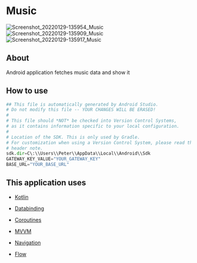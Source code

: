# Music
![Screenshot_20220129-135954_Music](https://user-images.githubusercontent.com/22428532/151660508-5474b229-2bbc-4563-a766-a79cbc5f2a77.jpg)
![Screenshot_20220129-135909_Music](https://user-images.githubusercontent.com/22428532/151660512-5a31d9a3-31d9-46ef-bda7-e725162743d8.jpg)
![Screenshot_20220129-135917_Music](https://user-images.githubusercontent.com/22428532/151660514-97de1a49-993f-4100-935b-d72af6f5929d.jpg)




## About
Android application fetches music data and show it

## How to use

```python
## This file is automatically generated by Android Studio.
# Do not modify this file -- YOUR CHANGES WILL BE ERASED!
#
# This file should *NOT* be checked into Version Control Systems,
# as it contains information specific to your local configuration.
#
# Location of the SDK. This is only used by Gradle.
# For customization when using a Version Control System, please read the
# header note.
sdk.dir=C\:\\Users\\Peter\\AppData\\Local\\Android\\Sdk
GATEWAY_KEY_VALUE="YOUR_GATEWAY_KEY"
BASE_URL="YOUR_BASE_URL"
```

## This application uses
*  [Kotlin](https://kotlinlang.org/)

*  [Databinding](https://developer.android.com/topic/libraries/data-binding)

*  [Coroutines](https://developer.android.com/kotlin/coroutines)

*  [MVVM](https://developer.android.com/topic/libraries/architecture/viewmodel)

*  [Navigation](https://developer.android.com/guide/navigation)

*  [Flow](https://developer.android.com/kotlin/flow)




